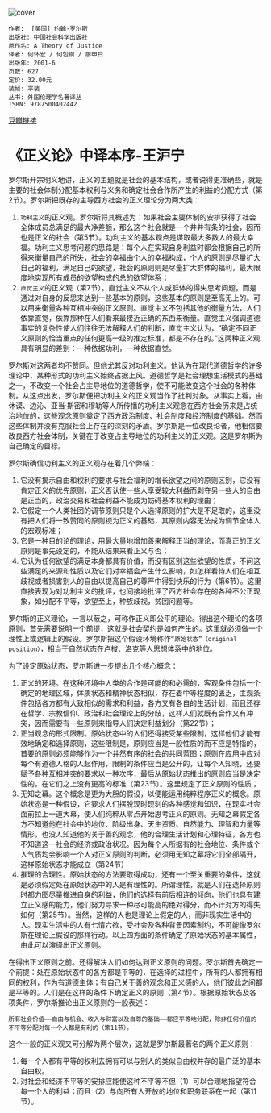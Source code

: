 ![cover](https://img9.doubanio.com/view/subject/s/public/s1271996.jpg)

    作者:  [美国] 约翰·罗尔斯
    出版社: 中国社会科学出版社
    原作名: A Theory of Justice
    译者: 何怀宏 / 何包钢 / 廖申白
    出版年: 2001-6
    页数: 627
    定价: 32.00元
    装帧: 平装
    丛书: 外国伦理学名著译丛
    ISBN: 9787500402442

[豆瓣链接](https://book.douban.com/subject/1028268/)



# 《正义论》中译本序-王沪宁


罗尔斯开宗明义地讲，正义的主题就是社会的基本结构，或者说得更准确些，就是主要的社会体制分配基本权利与义务和确定社会合作所产生的利益的分配方式（第2节）。罗尔斯把既存的主导西方社会的正义理论分为两大类：
1. `功利主义`的正义观。罗尔斯将其概述为：如果社会主要体制的安排获得了社会全体成员总满足的最大净差额，那么这个社会就是一个井井有条的社会，因而也是正义的社会（第5节）。功利主义的基本观点是谋取最大多数人的最大幸福。功利主义思考问题的思路是：每个人在实现自身利益时都会根据自己的所得来衡量自己的所失，社会的幸福由个人的幸福构成，个人的原则是尽量扩大自己的福利，满足自己的欲望，社会的原则则是尽量扩大群体的福利，最大限度地实现所有成员的欲望构成的总的欲望体系；
2. `直觉主义`的正义观（第7节）。直觉主义不从个人或群体的得失思考问题，而是通过对自身的反思来达到一些基本的原则，这些基本的原则是至高无上的。可以用来衡量各种互相冲突的正义原则。直觉主义不包括其他的衡量方法，人们依靠直觉，依靠那种在人们看来最接近正确的东西来衡量。直觉主义强调道德事实的复杂性使人们往往无法解释人们的判断，直觉主义认为，“确定不同正义原则的恰当重点的任何更高一级的推定标准，都是不存在的。”这两种正义观具有明显的差别：一种依据功利，一种依据直觉。

罗尔斯对这两者均不赞同。但他尤其反对功利主义。他认为在现代道德哲学的许多理论中，某种形式的功利主义始终占据上风。道德哲学是社会理想生活模式的基础之一，不改变一个社会占主导地位的道德哲学，使不可能改变这个社会的各种体制。从这点出发，罗尔斯便把功利主义的正义观当作了批判对象。从事实上看，由休谟、边沁、亚当·斯密和穆勒等人所传播的功利主义观念在西方社会历来是占统治地位的，这些观念原则奠定了西方政治制度、社会制度和经济制度的基础。然而这些体制并没有克服社会上存在的深刻的矛盾。罗尔斯是一位改良论者，他相信要改良西方社会体制，关键在于改变占主导地位的功利主义的正义观。这是罗尔斯为自己确定的目标。

罗尔斯确信功利主义的正义观存在着几个弊端：

1. 它没有揭示自由和权利的要求与社会福利的增长欲望之间的原则区别，它没有肯定正义的优先原则，正义否认使一些人享受较大利益而剥夺另一些人的自由是正当的，政治交易和社会利益不能成为妨碍基本权利的理由；
2. 它假定一个人类社团的调节原则只是个人选择原则的扩大是不足取的，这里没有把人们将一致赞同的原则视为正义的基础，其原则内容无法成为调节全体人的宏观标准；
3. 它是一种目的论的理论，用最大量地增加善来解释正当的理论，而真正的正义原则是事先设定的，不能从结果来看正义与否；
4. 它认为任何欲望的满足本身都具有价值，而没有区别这些欲望的性质，不问这些满足的来源和性质以及它们对幸福会产生什么影响，如怎样看待人们在相互歧视或者损害别人的自由以提高自己的尊严中得到快乐的行为（第6节）。这里直接表现为对功利主义的批评，也间接地批评了西方社会存在的各种不公正现象，如分配不平等，欲望至上，种族歧视，贫困问题等。

罗尔斯的正义理论，一言以蔽之，可称作正义即公平的理论。得出这个理论的各项原则，首先需要说明一个前提，这就是社会契约是如何产生的。这里就必须做一个理性上或逻辑上的假设。罗尔斯把这个假设环境称作`“原始状态”（original position）`，相当于自然状态在卢梭、洛克等人思想体系中的地位。

为了设定原始状态，罗尔斯进一步提出几个核心概念：

1. 正义的环境。在这种环境中人类的合作是可能的和必需的，客观条件包括一个确定的地理区域，体质状态和精神状态相似，存在着中等程度的匮乏，主观条件包括各方都有大致相似的需求和利益，各方又有各自的生活计划，而且还存在哲学、宗教信仰、政治和社会理论上的分歧，这样人们就既有合作又有冲突，因而需要有一些原则来指导人们决定利益划分（第22节）；
2. 正当观念的形式限制。原始状态中的人们还得接受某些限制，这样他们才能有效地确定和选择原则，这些限制是，原则应当是一般性质的而不应是特指的，首要的原则必须能够作为一个井然有序的社会的共同蓝图；原则在应用中应对每个有道德人格的人起作用，限制的条件应当是公开的，让每个人知晓，还要赋予各种互相冲突的要求以一种次序，最后从原始状态推出的原则应当是决定性的，在它们之上没有更高的标准（第23节）。这里规定了正义原则的性质；
3. 无知之幕。这个概念是更为大胆的假设，以便能运用纯粹程序正义的概念。原始状态是一种假设，它要求人们摆脱现时现刻的各种感觉和知识，在现实社会面前拉上一道大幕，使人们纯粹从零点开始思考正义的原则。无知之幕假定各方不知道他在社会中的地位、阶级出身、天生资质、自然能力、理智和力量等情形，也没人知道他的关于善的观念，他的合理生活计划和心理特征，各方也不知道这一社会的经济或政治状况。因为每个人所据有的社会地位、条件或个人气质均会影响一个人对正义原则的判断，必须用无知之幕将它们全部隔开，这样原始状态才能成立（第24节）
4. 推理的合理性。原始状态的方法要取得成功，还有一个至关重要的条件，这就是必须假定处在原始状态中的人是有理性的。所谓理性，就是人们在选择原则时都力图尽量推进自身的利益，他们的选择有前后相连的倾向，他们也具有建立正义感的能力，他们努力寻求一种尽可能高的绝对得分，而不计对方的得失如何（第25节）。当然，这样的人也是理论上假定的人，而非现实生活中的人。现实生活中的人有七情六欲，受社会及各种背景因素制约，不可能像罗尔斯在理论上假设的那样行动。以上四方面的条件确定了原始状态的基本属性，由此可以演绎出正义原则。

在得出正义原则之前。还得解决人们如何达到正义原则的问题。罗尔斯首先确定一个前提：处在原始状态中的各方都是平等的，在选择的过程中，所有的人都拥有相同的权利，作为有道德主体；有自己关于善的观念和正义感的人，他们彼此之间都是平等的。人们是在这样的条件下确定正义的原则（第4节）。根据原始状态及各项条件，罗尔斯推论出正义原则的一般表述：

    所有社会价值——自由与机会、收入与财富以及自尊的基础——都应平等地分配，除非任何价值的不平等分配对每一个人都是有利的（策11节）。

这个一般的正义观又可分解为两个层次，这就是罗尔斯最著名的两个正义原则：

1. 每一个人都有平等的权利去拥有可以与别人的类似自由权并存的最广泛的基本自由权。
1. 对社会和经济不平等的安排应能使这种不平等不但（1）可以合理地指望符合每一个人的利益；而且（2）与向所有人开放的地位和职务联系在一起（第11节）。




































